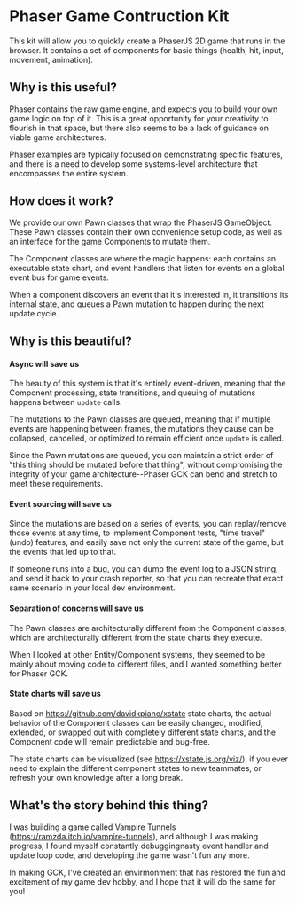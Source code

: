 # Phaser Game Contruction Kit

This kit will allow you to quickly create a PhaserJS 2D game that runs in the browser. It contains a set of components for basic things (health, hit, input, movement, animation).

## Why is this useful?

Phaser contains the raw game engine, and expects you to build your own game logic on top of it. This is a great opportunity for your creativity to flourish in that space, but there also seems to be a lack of guidance on viable game architectures.

Phaser examples are typically focused on demonstrating specific features, and there is a need to develop some systems-level architecture that encompasses the entire system.

## How does it work?

We provide our own Pawn classes that wrap the PhaserJS GameObject. These Pawn classes contain their own convenience setup code, as well as an interface for the game Components to mutate them.

The Component classes are where the magic happens: each contains an executable state chart, and event handlers that listen for events on a global event bus for game events.

When a component discovers an event that it's interested in, it transitions its internal state, and queues a Pawn mutation to happen during the next update cycle.

## Why is this beautiful?

#### Async will save us

The beauty of this system is that it's entirely event-driven, meaning that the Component processing, state transitions, and queuing of mutations happens between `update` calls.

The mutations to the Pawn classes are queued, meaning that if multiple events are happening between frames, the mutations they cause can be collapsed, cancelled, or optimized to remain efficient once `update` is called.

Since the Pawn mutations are queued, you can maintain a strict order of "this thing should be mutated before that thing", without compromising the integrity of your game architecture--Phaser GCK can bend and stretch to meet these requirements.

#### Event sourcing will save us

Since the mutations are based on a series of events, you can replay/remove those events at any time, to implement Component tests, "time travel" (undo) features, and easily save not only the current state of the game, but the events that led up to that.

If someone runs into a bug, you can dump the event log to a JSON string, and send it back to your crash reporter, so that you can recreate that exact same scenario in your local dev environment.

#### Separation of concerns will save us

The Pawn classes are architecturally different from the Component classes, which are architecturally different from the state charts they execute.

When I looked at other Entity/Component systems, they seemed to be mainly about moving code to different files, and I wanted something better for Phaser GCK.

#### State charts will save us

Based on https://github.com/davidkpiano/xstate state charts, the actual behavior of the Component classes can be easily changed, modified, extended, or swapped out with completely different state charts, and the Component code will remain predictable and bug-free.

The state charts can be visualized (see https://xstate.js.org/viz/), if you ever need to explain the different component states to new teammates, or refresh your own knowledge after a long break.

## What's the story behind this thing?

I was building a game called Vampire Tunnels (https://ramzda.itch.io/vampire-tunnels), and although I was making progress, I found myself constantly debuggingnasty event handler and update loop code, and developing the game wasn't fun any more.

In making GCK, I've created an envirmonment that has restored the fun and excitement of my game dev hobby, and I hope that it will do the same for you!
